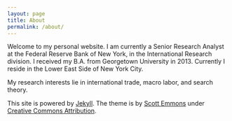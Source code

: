```yaml
---
layout: page
title: About
permalink: /about/
---
```


Welcome to my personal website. I am currently a Senior Research Analyst at the Federal Reserve Bank of New York, in the International Research division. I received my B.A. from Georgetown University in 2013. Currently I reside in the Lower East Side of New York City.

My research interests lie in international trade, macro labor, and search theory.

This site is powered by [Jekyll](http://jekyllrb.com). The theme is by [Scott Emmons](https://github.com/scotte/jekyll-clean) under [Creative Commons Attribution](http://creativecommons.org/licenses/by/4.0/).